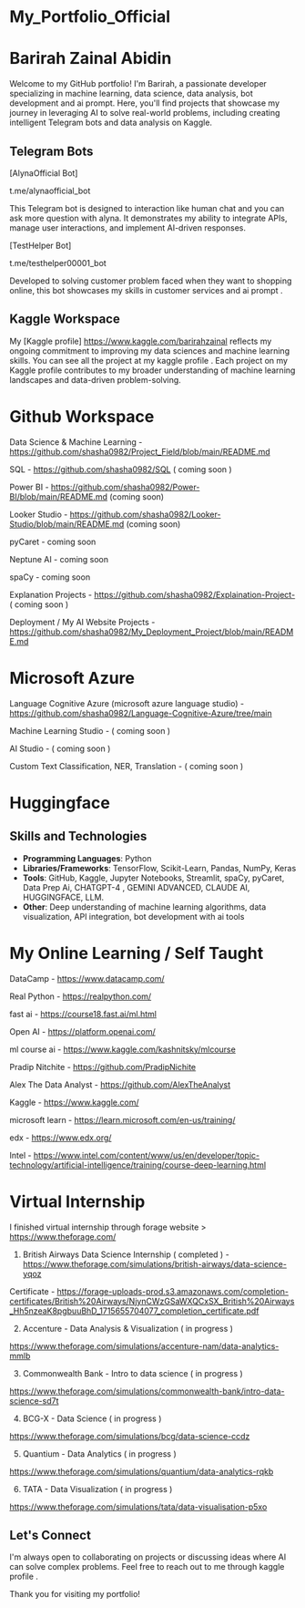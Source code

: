 # My_Portfolio_Official

# Barirah Zainal Abidin 

Welcome to my GitHub portfolio! I'm Barirah, a passionate developer specializing in machine learning, data science, data analysis, bot development and ai prompt. Here, you'll find projects that showcase my journey in leveraging AI to solve real-world problems, including creating intelligent Telegram bots and data analysis on Kaggle.

## Telegram Bots

[AlynaOfficial Bot]

t.me/alynaofficial_bot

This Telegram bot is designed to interaction like human chat and you can ask more question with alyna. It demonstrates my ability to integrate APIs, manage user interactions, and implement AI-driven responses.

[TestHelper Bot]

t.me/testhelper00001_bot

Developed to solving customer problem faced when they want to shopping online, this bot showcases my skills in customer services and ai prompt . 

## Kaggle Workspace

My [Kaggle profile] https://www.kaggle.com/barirahzainal reflects my ongoing commitment to improving my data sciences and machine learning skills.  You can see all the project at my kaggle profile . Each project on my Kaggle profile contributes to my broader understanding of machine learning landscapes and data-driven problem-solving.


# Github Workspace


Data Science & Machine Learning - https://github.com/shasha0982/Project_Field/blob/main/README.md

SQL  - https://github.com/shasha0982/SQL ( coming soon )

Power BI - https://github.com/shasha0982/Power-BI/blob/main/README.md (coming soon)

Looker Studio - https://github.com/shasha0982/Looker-Studio/blob/main/README.md (coming soon)

pyCaret - coming soon

Neptune AI - coming soon

spaCy - coming soon

Explanation Projects - https://github.com/shasha0982/Explaination-Project- ( coming soon )

Deployment / My AI Website Projects - https://github.com/shasha0982/My_Deployment_Project/blob/main/README.md



#  Microsoft Azure 


Language Cognitive Azure (microsoft azure language studio) - https://github.com/shasha0982/Language-Cognitive-Azure/tree/main

Machine Learning Studio - ( coming soon )


AI Studio - ( coming soon ) 


Custom Text Classification, NER, Translation - ( coming soon )



# Huggingface





## Skills and Technologies

- **Programming Languages**: Python
- **Libraries/Frameworks**: TensorFlow, Scikit-Learn, Pandas, NumPy, Keras
- **Tools**: GitHub, Kaggle, Jupyter Notebooks, Streamlit, spaCy, pyCaret, Data Prep Ai,  CHATGPT-4 , GEMINI ADVANCED, CLAUDE AI, HUGGINGFACE, LLM.
- **Other**: Deep understanding of machine learning algorithms, data visualization, API integration, bot development with ai tools




# My Online Learning / Self Taught 


DataCamp - https://www.datacamp.com/

Real Python - https://realpython.com/

fast ai - https://course18.fast.ai/ml.html

Open AI - https://platform.openai.com/

ml course ai - https://www.kaggle.com/kashnitsky/mlcourse

Pradip Nitchite - https://github.com/PradipNichite

Alex The Data Analyst - https://github.com/AlexTheAnalyst

Kaggle - https://www.kaggle.com/

microsoft learn - https://learn.microsoft.com/en-us/training/

edx - https://www.edx.org/

Intel - https://www.intel.com/content/www/us/en/developer/topic-technology/artificial-intelligence/training/course-deep-learning.html



# Virtual Internship 

I finished virtual internship through forage website > https://www.theforage.com/


1. British Airways Data Science Internship ( completed ) - https://www.theforage.com/simulations/british-airways/data-science-yqoz

Certificate - https://forage-uploads-prod.s3.amazonaws.com/completion-certificates/British%20Airways/NjynCWzGSaWXQCxSX_British%20Airways_Hh5nzeaK8pgbuuBhD_1715655704077_completion_certificate.pdf

2. Accenture - Data Analysis & Visualization ( in progress )

https://www.theforage.com/simulations/accenture-nam/data-analytics-mmlb


3. Commonwealth Bank - Intro to data science ( in progress )

https://www.theforage.com/simulations/commonwealth-bank/intro-data-science-sd7t


4. BCG-X - Data Science ( in progress )

https://www.theforage.com/simulations/bcg/data-science-ccdz


5. Quantium - Data Analytics ( in progress )

https://www.theforage.com/simulations/quantium/data-analytics-rqkb


6. TATA - Data Visualization ( in progress )

https://www.theforage.com/simulations/tata/data-visualisation-p5xo


## Let's Connect

I'm always open to collaborating on projects or discussing ideas where AI can solve complex problems. Feel free to reach out to me through kaggle profile .

Thank you for visiting my portfolio!



